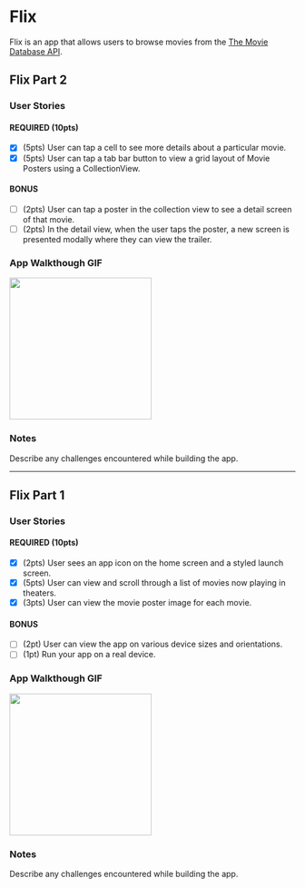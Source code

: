 # Flix

Flix is an app that allows users to browse movies from the [The Movie Database API](http://docs.themoviedb.apiary.io/#).

## Flix Part 2

### User Stories

#### REQUIRED (10pts)
- [x] (5pts) User can tap a cell to see more details about a particular movie.
- [x] (5pts) User can tap a tab bar button to view a grid layout of Movie Posters using a CollectionView.

#### BONUS
- [ ] (2pts) User can tap a poster in the collection view to see a detail screen of that movie.
- [ ] (2pts) In the detail view, when the user taps the poster, a new screen is presented modally where they can view the trailer.

### App Walkthough GIF


<img src="https://media.giphy.com/media/hWvD8YJQZf0fHD8FVh/giphy.gif" width=250><br>

### Notes
Describe any challenges encountered while building the app.

---

## Flix Part 1

### User Stories


#### REQUIRED (10pts)
- [x] (2pts) User sees an app icon on the home screen and a styled launch screen.
-  [x] (5pts) User can view and scroll through a list of movies now playing in theaters.
- [x] (3pts) User can view the movie poster image for each movie.

#### BONUS
- [ ] (2pt) User can view the app on various device sizes and orientations.
- [ ] (1pt) Run your app on a real device.

### App Walkthough GIF


<img src="https://media.giphy.com/media/jpKd4nJw8wzQFNmyvW/giphy.gif" width=250><br>

### Notes
Describe any challenges encountered while building the app.

